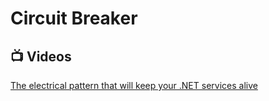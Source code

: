 # Circuit Breaker

## 📺 Videos
[The electrical pattern that will keep your .NET services alive](https://www.youtube.com/watch?v=3U_TJZU06Ag)